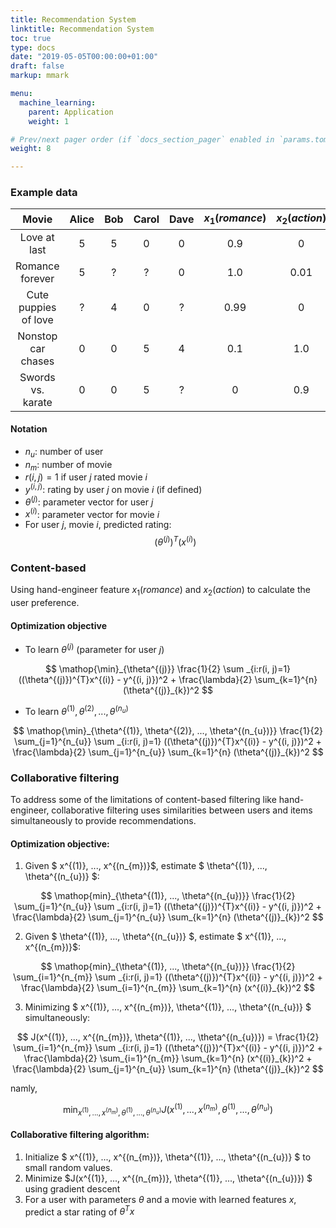```yaml
---
title: Recommendation System
linktitle: Recommendation System
toc: true
type: docs
date: "2019-05-05T00:00:00+01:00"
draft: false
markup: mmark

menu:
  machine_learning:
    parent: Application
    weight: 1

# Prev/next pager order (if `docs_section_pager` enabled in `params.toml`)
weight: 8

---
```

### Example data

|Movie|Alice|Bob|Carol|Dave|$x_{1} (romance)$|$x_{2} (action)$|
|:---:|:---:|:---:|:---:|:---:|:---:|:---:|
|Love at last|5|5|0|0|0.9|0|
|Romance forever|5|?|?|0|1.0|0.01|
|Cute puppies of love|?|4|0|?|0.99|0|
|Nonstop car chases|0|0|5|4|0.1|1.0|
|Swords vs. karate|0|0|5|?|0|0.9|

#### Notation
* $n_{u}$: number of user
* $n_{m}$: number of movie
* $r(i, j) = 1$ if user $j$ rated movie $i$
* $y^{(i, j)}$: rating by user $j$ on movie $i$ (if defined)
* $\theta^{(j)}$: parameter vector for user $j$
* $x^{(i)}$: parameter vector for movie $i$
* For user $j$, movie $i$, predicted rating: 
$$
(\theta^{(j)})^{T}(x^{(i)})
$$


### Content-based 
Using hand-engineer feature $x_{1} (romance)$ and $x_{2} (action)$ to calculate the user preference.

#### Optimization objective

* To learn $\theta^{(j)}$ (parameter for user $j$)

$$
\mathop{\min}_{\theta^{(j)}} \frac{1}{2} \sum _{i:r(i, j)=1} ((\theta^{(j)})^{T}x^{(i)} - y^{(i, j)})^2 + \frac{\lambda}{2}  \sum_{k=1}^{n} (\theta^{(j)}_{k})^2
$$

* To learn $\theta^{(1)}, \theta^{(2)}, ..., \theta^{(n_{u})}$

$$
\mathop{\min}_{\theta^{(1)}, \theta^{(2)}, ..., \theta^{(n_{u})}} \frac{1}{2} \sum_{j=1}^{n_{u}} \sum _{i:r(i, j)=1} ((\theta^{(j)})^{T}x^{(i)} - y^{(i, j)})^2 + \frac{\lambda}{2} \sum_{j=1}^{n_{u}} \sum_{k=1}^{n} (\theta^{(j)}_{k})^2
$$

### Collaborative filtering
To address some of the limitations of content-based filtering like hand-engineer, collaborative filtering uses similarities between users and items simultaneously to provide recommendations.

#### Optimization objective:

1. Given $ x^{(1)}, ..., x^{(n_{m})}$, estimate $ \theta^{(1)}, ..., \theta^{(n_{u})} $:

$$
\mathop{min}_{\theta^{(1)}, ..., \theta^{(n_{u})}} \frac{1}{2} \sum_{j=1}^{n_{u}} \sum _{i:r(i, j)=1} ((\theta^{(j)})^{T}x^{(i)} - y^{(i, j)})^2 + \frac{\lambda}{2} \sum_{j=1}^{n_{u}} \sum_{k=1}^{n} (\theta^{(j)}_{k})^2
$$

2. Given $ \theta^{(1)}, ..., \theta^{(n_{u})} $, estimate $ x^{(1)}, ..., x^{(n_{m})}$:

$$
\mathop{min}_{\theta^{(1)}, ..., \theta^{(n_{u})}} \frac{1}{2} \sum_{i=1}^{n_{m}} \sum _{i:r(i, j)=1} ((\theta^{(j)})^{T}x^{(i)} - y^{(i, j)})^2 + \frac{\lambda}{2} \sum_{i=1}^{n_{m}} \sum_{k=1}^{n} (x^{(i)}_{k})^2
$$

3. Minimizing $ x^{(1)}, ..., x^{(n_{m})}, \theta^{(1)}, ..., \theta^{(n_{u})} $ simultaneously:

$$
J(x^{(1)}, ..., x^{(n_{m})}, \theta^{(1)}, ..., \theta^{(n_{u})}) = \frac{1}{2} \sum_{i=1}^{n_{m}} \sum _{i:r(i, j)=1} ((\theta^{(j)})^{T}x^{(i)} - y^{(i, j)})^2 + \frac{\lambda}{2} \sum_{i=1}^{n_{m}} \sum_{k=1}^{n} (x^{(i)}_{k})^2 + \frac{\lambda}{2} \sum_{j=1}^{n_{u}} \sum_{k=1}^{n} (\theta^{(j)}_{k})^2
$$

namly,

$$
\mathop{min}_{x^{(1)}, ..., x^{(n_{m})}, \theta^{(1)}, ..., \theta^{(n_{u})}} J(x^{(1)}, ..., x^{(n_{m})}, \theta^{(1)}, ..., \theta^{(n_{u})})
$$

#### Collaborative filtering algorithm:

1. Initialize $ x^{(1)}, ..., x^{(n_{m})}, \theta^{(1)}, ..., \theta^{(n_{u})} $ to small random values.
2. Minimize $J(x^{(1)}, ..., x^{(n_{m})}, \theta^{(1)}, ..., \theta^{(n_{u})}) $ using gradient descent 
3. For a user with parameters $\theta$ and a movie with learned features $x$, predict a star rating of $\theta^{T}x$

